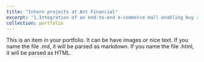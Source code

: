 ```yaml
---
title: "Intern projects at Ant Financial"
excerpt: "1.Integration of an end-to-end e-commerce mall enabling buy and refund with reward points<br/>2.A platform-wised achievement system that supports services on marketing pages<br/><img src='/images/intern_project_ant_fin/internproject1.jpg' width='216' height='468'> <img src='/images/intern_project_ant_fin/e_commerce_mall_page.jpg' width='216' height='468'> <img src='/images/intern_project_ant_fin/cartrip.jpg' width='216' height='468'><br/>[Download Alipay mobile app to view these pages](https://render.alipay.com/p/s/download?form=chinese)"
collection: portfolio
---
```


This is an item in your portfolio. It can be have images or nice text. If you name the file .md, it will be parsed as markdown. If you name the file .html, it will be parsed as HTML. 
